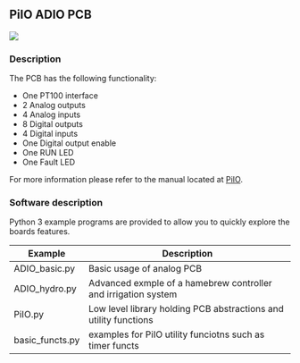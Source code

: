 ## PiIO ADIO PCB

![](https://github.com/lawsonkeith/PiIO/raw/master/images/PiIO_ADIO_ASS.jpg)

### Description
The PCB has the following functionality:

* One PT100 interface
* 2 Analog outputs
* 4 Analog inputs
* 8 Digital outputs
* 4 Digital inputs
* One Digital output enable 
* One RUN LED
* One Fault LED 

For more information please refer to the manual located at [PiIO](PiIO.co.uk).

### Software description
Python 3 example programs are provided to allow you to quickly explore the boards features.

Example | Description
--- | ---
ADIO_basic.py | Basic usage of analog PCB
ADIO_hydro.py | Advanced exmple of a hamebrew controller and irrigation system
PiIO.py | Low level library holding PCB abstractions and utility functions
basic_functs.py | examples for PiIO utility funciotns such as timer functs


